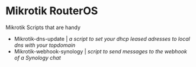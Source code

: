 # Mikrotik RouterOS
Mikrotik Scripts that are handy


- Mikrotik-dns-update		|	*a script to set your dhcp leased adresses to local dns with your topdomain*
- Mikrotik-webhook-synology	|	*script to send messages to the webhook of a Synology chat* 

